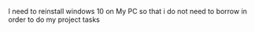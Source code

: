 I need to reinstall windows 10 on My PC so that i do not need to borrow in order to do my project tasks
